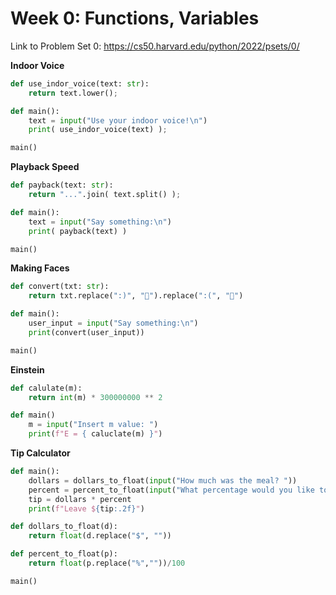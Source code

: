 # Week 0: Functions, Variables

Link to Problem Set 0: https://cs50.harvard.edu/python/2022/psets/0/

**Indoor Voice**
```python
def use_indor_voice(text: str):
    return text.lower();

def main():
    text = input("Use your indoor voice!\n")
    print( use_indor_voice(text) );

main()
```

**Playback Speed**
```python
def payback(text: str):
    return "...".join( text.split() );

def main():
    text = input("Say something:\n")
    print( payback(text) )

main()
```

**Making Faces**
```python
def convert(txt: str):
    return txt.replace(":)", "🙂").replace(":(", "🙁")

def main():
    user_input = input("Say something:\n")
    print(convert(user_input))

main()
```

**Einstein**
```python
def calulate(m):
    return int(m) * 300000000 ** 2

def main()
    m = input("Insert m value: ")
    print(f"E = { caluclate(m) }")
```

**Tip Calculator**
```python
def main():
    dollars = dollars_to_float(input("How much was the meal? "))
    percent = percent_to_float(input("What percentage would you like to tip? "))
    tip = dollars * percent
    print(f"Leave ${tip:.2f}")

def dollars_to_float(d):
    return float(d.replace("$", ""))

def percent_to_float(p):
    return float(p.replace("%",""))/100

main()
```
